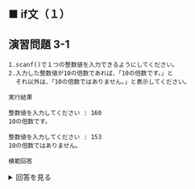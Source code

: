 ## ■ if文（１）

## 演習問題 3-1

```
1.scanf()で１つの整数値を入力できるようにしてください。
2.入力した整数値が10の倍数であれば、「10の倍数です。」と
  それ以外は、「10の倍数ではありません。」と表示してください。
```

`実行結果`

```
整数値を入力してください : 160
10の倍数です。

整数値を入力してください : 153
10の倍数ではありません。
```

`模範回答`
<details>
<summary>回答を見る</summary>

```c
#include <stdio.h>

main() {
	int input = 0;

	printf("整数を入力してください：");
	scanf("%d", &input);

	if (input % 10 == 0) {
		printf("10の倍数です。\n");
	}
  else {
        printf("10の倍数ではありません。\n");
  }
}
```
</details>